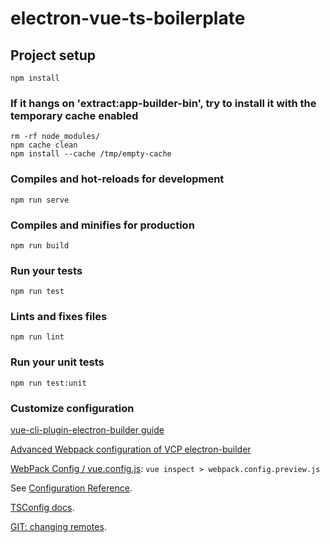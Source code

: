 # electron-vue-ts-boilerplate

## Project setup

```
npm install
```

### If it hangs on 'extract:app-builder-bin', try to install it with the temporary cache enabled

```
rm -rf node_modules/
npm cache clean
npm install --cache /tmp/empty-cache
```

### Compiles and hot-reloads for development

```
npm run serve
```

### Compiles and minifies for production

```
npm run build
```

### Run your tests

```
npm run test
```

### Lints and fixes files

```
npm run lint
```

### Run your unit tests

```
npm run test:unit
```

### Customize configuration

[vue-cli-plugin-electron-builder guide](https://github.com/nklayman/vue-cli-plugin-electron-builder/blob/master/docs/guide/guide.md)

[Advanced Webpack configuration of VCP electron-builder](https://nklayman.github.io/vue-cli-plugin-electron-builder/guide/configuration.html#webpack-configuration)

[WebPack Config / vue.config.js](https://cli.vuejs.org/guide/webpack.html#modifying-options-of-a-plugin):
`vue inspect > webpack.config.preview.js`

See [Configuration Reference](https://cli.vuejs.org/config/).

[TSConfig docs](https://basarat.gitbooks.io/typescript/docs/project/tsconfig.html).

[GIT: changing remotes](https://help.github.com/en/articles/changing-a-remotes-url).
